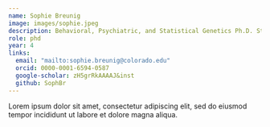 ```yaml
---
name: Sophie Breunig
image: images/sophie.jpeg
description: Behavioral, Psychiatric, and Statistical Genetics Ph.D. Student
role: phd
year: 4
links:
  email: "mailto:sophie.breunig@colorado.edu"
  orcid: 0000-0001-6594-0587
  google-scholar: zH5grRkAAAAJ&inst
  github: SophBr
---
```


Lorem ipsum dolor sit amet, consectetur adipiscing elit, sed do eiusmod tempor incididunt ut labore et dolore magna aliqua.
